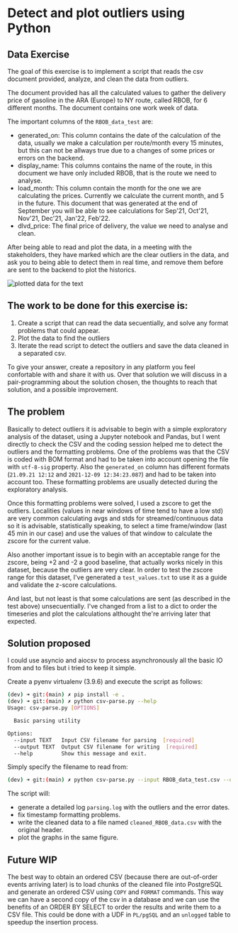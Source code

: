 
# Detect and plot outliers using Python

## Data Exercise

The goal of this exercise is to implement a script that reads the csv document provided, analyze, and clean the data from outliers.

The document provided has all the calculated values to gather the delivery price of gasoline in the ARA (Europe) to NY route, called RBOB, for 6 different months. The document contains one work week of data.

The important columns of the ```RBOB_data_test``` are:

- generated_on: This column contains the date of the calculation of the data, usually we make a calculation per route/month every 15 minutes, but this can not be allways true due to a changes of some prices or errors on the backend.
- display_name: This columns contains the name of the route, in this document we have only included RBOB, that is the route we need to analyse.
- load_month: This column contain the month for the one we are calculating the prices. Currently we calculate the current month, and 5 in the future. This document that was generated at the end of September you will be able to see calculations for Sep'21, Oct'21, Nov'21, Dec'21, Jan'22, Feb'22.
- dlvd_price: The final price of delivery, the value we need to analyse and clean.

After being able to read and plot the data, in a meeting with the stakeholders, they have marked which are the clear outliers in the data, and ask you to being able to detect them in real time, and remove them before are sent to the backend to plot the historics.

![plotted data for the text](https://i.imgur.com/1Mzc1bU.png)

## The work to be done for this exercise is:

1. Create a script that can read the data secuentially, and solve any format problems that could appear.
2. Plot the data to find the outliers
3. Iterate the read script to detect the outliers and save the data cleaned in a separated csv.

To give your answer, create a repository in any platform you feel confortable with and share it with us. Over that solution we will discuss in a pair-programming about the solution chosen, the thoughts to reach that solution, and a possible improvement.

## The problem

Basically to detect outliers it is advisable to begin with a simple exploratory analysis of the dataset, using a Jupyter notebook and Pandas, but I went directly to
check the CSV and the coding session helped me to detect the outliers and the formatting problems. One of the problems was that the CSV is coded with BOM format and
had to be taken into account opening the file with ```utf-8-sig``` property. Also the ```generated_on``` column has different formats (```21.09.21 12:12``` and ```2021-12-09 12:34:23.087```) and had to be taken into account too. These formatting problems are usually detected during the exploratory analysis.

Once this formatting problems were solved, I used a zscore to get the outliers. Localities (values in near windows of time tend to have a low std) are very common calculating avgs and stds for streamed/continuous data so it is advisable, statistically speaking, to select a time frame/window (last 45 min in our case) and use the values of that window to calculate the zscore for the current value. 

Also another important issue is to begin with an acceptable range for the zscore, being +2 and -2 a good baseline, that actually works nicely in this dataset, because the outliers are very clear. In order to test the zscore range for this dataset, I've generated a ```test_values.txt``` to use it as a guide and validate the z-score calculations.

And last, but not least is that some calculations are sent (as described in the test above) unsecuentially. I've changed from a list to a dict to order the timeseries and plot the calculations althought the're arriving later that expected.

## Solution proposed

I could use asyncio and aiocsv to process asynchronously all the basic IO from and to files but i tried to keep it simple.

Create a pyenv virtualenv (3.9.6) and execute the script as follows:

```bash
(dev) ➜ git:(main) ✗ pip install -e .
(dev) ➜ git:(main) ✗ python csv-parse.py --help
Usage: csv-parse.py [OPTIONS]

  Basic parsing utility

Options:
  --input TEXT   Input CSV filename for parsing  [required]
  --output TEXT  Output CSV filename for writing  [required]
  --help         Show this message and exit.
```

Simply specify the filename to read from:

```bash
(dev) ➜ git:(main) ✗ python csv-parse.py --input RBOB_data_test.csv --output cleaned_RBOB_data.csv
```

The script will:
- generate a detailed log ```parsing.log``` with the outliers and the error dates. 
- fix timestamp formatting problems.
- write the cleaned data to a file named ```cleaned_RBOB_data.csv``` with the original header.
- plot the graphs in the same figure.

## Future WIP

The best way to obtain an ordered CSV (because there are out-of-order events arriving later) is to load chunks of the cleaned file into PostgreSQL and generate an ordered CSV using ```COPY``` and ```FORMAT``` commands. This way we can have a second copy of the csv in a database and we can use the benefits of an ORDER BY SELECT to order the results and write them to a CSV file. This could be done with a UDF in ```PL/pgSQL``` and an ```unlogged``` table to speedup the insertion process.

